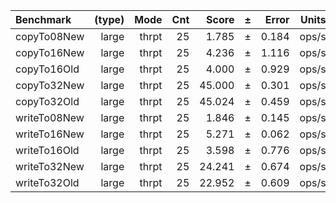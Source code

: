 Benchmark | (type) | Mode | Cnt | Score | ± | Error | Units
:---------|-------:|-----:|----:|------:|---|------:|-----:
copyTo08New | large | thrpt | 25 | 1.785 | ± | 0.184 | ops/s
copyTo16New | large | thrpt | 25 | 4.236 | ± | 1.116 | ops/s
copyTo16Old | large | thrpt | 25 | 4.000 | ± | 0.929 | ops/s
copyTo32New | large | thrpt | 25 | 45.000 | ± | 0.301 | ops/s
copyTo32Old | large | thrpt | 25 | 45.024 | ± | 0.459 | ops/s
writeTo08New | large | thrpt | 25 | 1.846 | ± | 0.145 | ops/s
writeTo16New | large | thrpt | 25 | 5.271 | ± | 0.062 | ops/s
writeTo16Old | large | thrpt | 25 | 3.598 | ± | 0.776 | ops/s
writeTo32New | large | thrpt | 25 | 24.241 | ± | 0.674 | ops/s
writeTo32Old | large | thrpt | 25 | 22.952 | ± | 0.609 | ops/s
